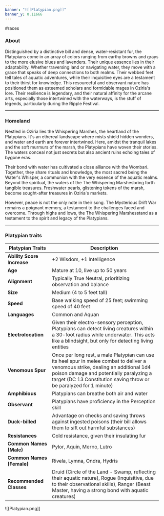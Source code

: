 ```yaml
---
banner: "![[Platypian.png]]"
banner_y: 0.11666
---
```

#races

### About

Distinguished by a distinctive bill and dense, water-resistant fur, the Platypians come in an array of colors ranging from earthy browns and grays to the more elusive blues and lavenders. Their unique essence lies in their adaptability. Whether traversing land or navigating water, they move with a grace that speaks of deep connections to both realms. Their webbed feet tell tales of aquatic adventures, while their inquisitive eyes are a testament to their thirst for knowledge. This resourceful and observant nature has positioned them as esteemed scholars and formidable mages in Oziria's lore. Their resilience is legendary, and their natural affinity for the arcane arts, especially those intertwined with the waterways, is the stuff of legends, particularly during the Ripple Festival.

-----
### Homeland

Nestled in Oziria lies the Whispering Marshes, the heartland of the Platypians. It's an ethereal landscape where mists shield hidden wonders, and water and earth are forever intertwined. Here, amidst the tranquil lakes and the soft murmurs of the marsh, the Platypians have woven their stories. The waters conceal not just secrets but also ancient ruins echoing tales of bygone eras.

Their bond with water has cultivated a close alliance with the Wombari. Together, they share rituals and knowledge, the most sacred being the Water's Whisper, a communion with the very essence of the aquatic realms. Beyond the spiritual, the waters of the The Whispering Marshesbring forth tangible treasures. Freshwater pearls, glistening tokens of the marsh, become sought-after treasures in Oziria's markets.

However, peace is not the only note in their song. The Mysterious Drift War remains a poignant memory, a testament to the challenges faced and overcome. Through highs and lows, the The Whispering Marshesstand as a testament to the spirit and legacy of the Platypians.

-----
### Platypian traits

|**Platypian Traits**|**Description**|
|---|---|
|**Ability Score Increase**|+2 Wisdom, +1 Intelligence|
|**Age**|Mature at 10, live up to 50 years|
|**Alignment**|Typically True Neutral, prioritizing observation and balance|
|**Size**|Medium (4 to 5 feet tall)|
|**Speed**|Base walking speed of 25 feet; swimming speed of 40 feet|
|**Languages**|Common and Aquan|
|**Electrolocation**|Given their electro-sensory perception, Platypians can detect living creatures within a 30-foot radius while underwater. This acts like a blindsight, but only for detecting living entities|
|**Venomous Spur**|Once per long rest, a male Platypian can use its heel spur in melee combat to deliver a venomous strike, dealing an additional 1d4 poison damage and potentially paralyzing a target (DC 13 Constitution saving throw or be paralyzed for 1 minute)|
|**Amphibious**|Platypians can breathe both air and water|
|**Observant**|Platypians have proficiency in the Perception skill|
|**Duck-billed**|Advantage on checks and saving throws against ingested poisons (their bill allows them to sift out harmful substances)|
|**Resistances**|Cold resistance, given their insulating fur|
|**Common Names (Male)**|Pylor, Aquin, Merno, Lutro|
|**Common Names (Female)**|Rivela, Lymna, Ondra, Hydris|
|**Recommended Classes**|Druid (Circle of the Land - Swamp, reflecting their aquatic nature), Rogue (Inquisitive, due to their observational skills), Ranger (Beast Master, having a strong bond with aquatic creatures)|

![[Platypian.png]]